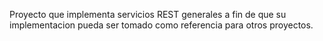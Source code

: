 Proyecto que implementa servicios REST generales a fin de que su implementacion pueda ser tomado como referencia para otros proyectos.